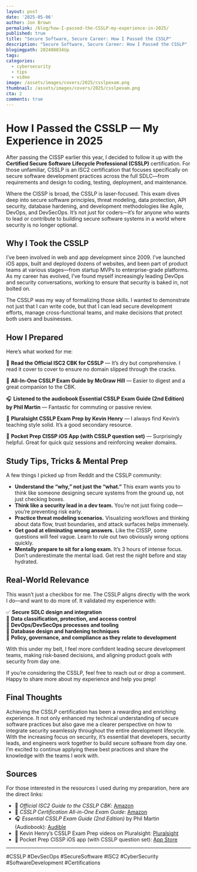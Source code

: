 ```yaml
---
layout: post
date: '2025-05-06'
author: Jon Brown
permalink: /blog/how-I-passed-the-CSSLP-my-experience-in-2025/
published: true
title: "Secure Software, Secure Career: How I Passed the CSSLP"
description: "Secure Software, Secure Career: How I Passed the CSSLP"
blogimgpath: 202408034Up
tags:
categories:
  - cybersecurity
  - tips
  - video
image: /assets/images/covers/2025/csslpexam.png
thumbnail: /assets/images/covers/2025/csslpexam.png
cta: 2
comments: true
---
```

# How I Passed the CSSLP — My Experience in 2025

After passing the CISSP earlier this year, I decided to follow it up with the **Certified Secure Software Lifecycle Professional (CSSLP)** certification. For those unfamiliar, CSSLP is an ISC2 certification that focuses specifically on secure software development practices across the full SDLC—from requirements and design to coding, testing, deployment, and maintenance.

Where the CISSP is broad, the CSSLP is laser-focused. This exam dives deep into secure software principles, threat modeling, data protection, API security, database hardening, and development methodologies like Agile, DevOps, and DevSecOps. It’s not just for coders—it’s for anyone who wants to lead or contribute to building secure software systems in a world where security is no longer optional.

## Why I Took the CSSLP

I’ve been involved in web and app development since 2009. I’ve launched iOS apps, built and deployed dozens of websites, and been part of product teams at various stages—from startup MVPs to enterprise-grade platforms. As my career has evolved, I’ve found myself increasingly leading DevOps and security conversations, working to ensure that security is baked in, not bolted on.

The CSSLP was my way of formalizing those skills. I wanted to demonstrate not just that I can write code, but that I can lead secure development efforts, manage cross-functional teams, and make decisions that protect both users and businesses.

## How I Prepared

Here’s what worked for me:

📘 **Read the Official ISC2 CBK for CSSLP** — It’s dry but comprehensive. I read it cover to cover to ensure no domain slipped through the cracks.

📗 **All-In-One CSSLP Exam Guide by McGraw Hill** — Easier to digest and a great companion to the CBK.

🎧 **Listened to the audiobook Essential CSSLP Exam Guide (2nd Edition) by Phil Martin** — Fantastic for commuting or passive review.

🎥 **Pluralsight CSSLP Exam Prep by Kevin Henry** — I always find Kevin’s teaching style solid. It’s a good secondary resource.

📱 **Pocket Prep CISSP iOS App (with CSSLP question set)** — Surprisingly helpful. Great for quick quiz sessions and reinforcing weaker domains.

## Study Tips, Tricks & Mental Prep

A few things I picked up from Reddit and the CSSLP community:

- **Understand the “why,” not just the “what.”** This exam wants you to think like someone designing secure systems from the ground up, not just checking boxes.
- **Think like a security lead in a dev team.** You’re not just fixing code—you’re preventing risk early.
- **Practice threat modeling scenarios.** Visualizing workflows and thinking about data flow, trust boundaries, and attack surfaces helps immensely.
- **Get good at eliminating wrong answers.** Like the CISSP, some questions will feel vague. Learn to rule out two obviously wrong options quickly.
- **Mentally prepare to sit for a long exam.** It’s 3 hours of intense focus. Don’t underestimate the mental load. Get rest the night before and stay hydrated.

## Real-World Relevance

This wasn’t just a checkbox for me. The CSSLP aligns directly with the work I do—and want to do more of. It validated my experience with:

✅ **Secure SDLC design and integration**  
🔐 **Data classification, protection, and access control**  
🧰 **DevOps/DevSecOps processes and tooling**  
🧱 **Database design and hardening techniques**  
📄 **Policy, governance, and compliance as they relate to development**  

With this under my belt, I feel more confident leading secure development teams, making risk-based decisions, and aligning product goals with security from day one.

If you’re considering the CSSLP, feel free to reach out or drop a comment. Happy to share more about my experience and help you prep!

## Final Thoughts

Achieving the CSSLP certification has been a rewarding and enriching experience. It not only enhanced my technical understanding of secure software practices but also gave me a clearer perspective on how to integrate security seamlessly throughout the entire development lifecycle. With the increasing focus on security, it’s essential that developers, security leads, and engineers work together to build secure software from day one. I’m excited to continue applying these best practices and share the knowledge with the teams I work with.

## Sources

For those interested in the resources I used during my preparation, here are the direct links:

- 📘 *Official ISC2 Guide to the CSSLP CBK*: [Amazon](https://www.amazon.com/Official-ISC-Guide-CSSLP-Press/dp/1466571276)  
- 📗 *CSSLP Certification All-in-One Exam Guide*: [Amazon](https://www.amazon.com/CSSLP-Certification-All-Guide-Second/dp/1260441687)  
- 🎧 *Essential CSSLP Exam Guide (2nd Edition)* by Phil Martin (Audiobook): [Audible](https://www.audible.com/pd/Essential-CSSLP-Exam-Guide-Updated-for-the-2nd-Edition-Audiobook/B07NLKH8QR)  
- 🎥 Kevin Henry’s CSSLP Exam Prep videos on Pluralsight: [Pluralsight](https://www.pluralsight.com/courses/exam-tips-tricks-csslp-cert)  
- 📱 Pocket Prep CISSP iOS app (with CSSLP question set): [App Store](https://apps.apple.com/us/app/pocket-prep-cissp-2025/id676938992)

---

#CSSLP #DevSecOps #SecureSoftware #ISC2 #CyberSecurity #SoftwareDevelopment #Certifications
